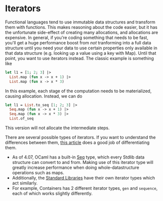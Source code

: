 # Iterators

Functional languages tend to use immutable data structures and transform them with functions.
This makes reasoning about the code easier, but it has the unfortunate side-effect of
creating many allocations, and allocations are expensive.
In general, if you're coding something that needs to be fast, you'll get a huge performance
boost from *not* tranforming into a full data structure until you need your data to
use certain properties only available in that data structure
(e.g. looking up a value using a key with Map).
Until that point, you want to use iterators instead.
The classic example is something like

```ocaml
let l1 = [1; 2; 3] |>
  List.map (fun x -> x + 1) |>
  List.map (fun x -> x * 3)
```

In this example, each stage of the computation needs to be materialized, causing allocation.
Instead, we can do

```ocaml
let l1 = List.to_seq [1; 2; 3] |>
  Seq.map (fun x -> x + 1) |>
  Seq.map (fun x -> x * 3) |>
  List.of_seq
```

This version will not allocate the intermediate steps.

There are several possible types of iterators.
If you want to understand the differences between them,
[this article](http://gallium.inria.fr/blog/generators-iterators-control-and-continuations/)
does a good job of differentiating them.

* As of 4.07, OCaml has a built-in
[Seq](https://caml.inria.fr/pub/docs/manual-ocaml/libref/Seq.html)
type, which every Stdlib data structure can convert to and from.
Making use of this iterator type will greatly increase performance when doing
whole-datastructure operations such as maps.
* Additionally, the [Standard Libraries](stdlib.ml) have their own iterator types which
act similarly.
* For example, Containers has 2 different iterator types, `gen` and `sequence`, each of which
works slightly differently.
